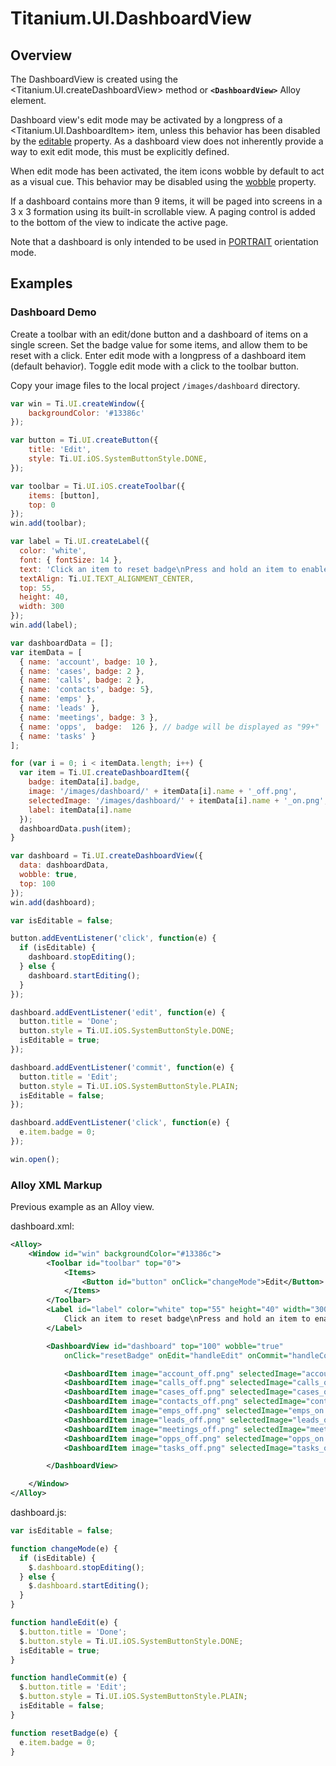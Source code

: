 # Titanium.UI.DashboardView

<TypeHeader/>

## Overview

The DashboardView is created using the <Titanium.UI.createDashboardView> method or **`<DashboardView>`** 
Alloy element.

Dashboard view's edit mode may be activated by a longpress of a <Titanium.UI.DashboardItem> item, 
unless this behavior has been disabled by the [editable](Titanium.UI.DashboardView.editable) 
property. As a dashboard view does not inherently provide a way to exit edit mode, this must be 
explicitly defined.

When edit mode has been activated, the item icons wobble by default to act as a visual cue. 
This behavior may be disabled using the [wobble](Titanium.UI.DashboardView.wobble) property.

If a dashboard contains more than 9 items, it will be paged into screens in a 3 x 3 formation 
using its built-in scrollable view. A paging control is added to the bottom of the view to 
indicate the active page.

Note that a dashboard is only intended to be used in [PORTRAIT](Titanium.UI.PORTRAIT) 
orientation mode.

## Examples

### Dashboard Demo

Create a toolbar with an edit/done button and a dashboard of items on a single screen. 
Set the badge value for some items, and allow them to be reset with a click. Enter edit mode 
with a longpress of a dashboard item (default behavior). Toggle edit mode with a click to 
the toolbar button.

Copy your image files to the local project `/images/dashboard` directory.

``` js
var win = Ti.UI.createWindow({
    backgroundColor: '#13386c'
});

var button = Ti.UI.createButton({
    title: 'Edit',
    style: Ti.UI.iOS.SystemButtonStyle.DONE,
});

var toolbar = Ti.UI.iOS.createToolbar({
    items: [button],
    top: 0
});
win.add(toolbar);

var label = Ti.UI.createLabel({
  color: 'white',
  font: { fontSize: 14 },
  text: 'Click an item to reset badge\nPress and hold an item to enable edit mode',
  textAlign: Ti.UI.TEXT_ALIGNMENT_CENTER,
  top: 55,
  height: 40,
  width: 300
});
win.add(label);

var dashboardData = [];
var itemData = [
  { name: 'account', badge: 10 },
  { name: 'cases', badge: 2 },
  { name: 'calls', badge: 2 },
  { name: 'contacts', badge: 5},
  { name: 'emps' }, 
  { name: 'leads' },
  { name: 'meetings', badge: 3 },
  { name: 'opps',  badge:  126 }, // badge will be displayed as "99+"
  { name: 'tasks' }
];

for (var i = 0; i < itemData.length; i++) {
  var item = Ti.UI.createDashboardItem({
    badge: itemData[i].badge,
    image: '/images/dashboard/' + itemData[i].name + '_off.png',
    selectedImage: '/images/dashboard/' + itemData[i].name + '_on.png',
    label: itemData[i].name
  });
  dashboardData.push(item);
}

var dashboard = Ti.UI.createDashboardView({
  data: dashboardData,
  wobble: true,
  top: 100
});
win.add(dashboard);

var isEditable = false;

button.addEventListener('click', function(e) {
  if (isEditable) {
    dashboard.stopEditing();
  } else {
    dashboard.startEditing();
  }
});

dashboard.addEventListener('edit', function(e) {
  button.title = 'Done';
  button.style = Ti.UI.iOS.SystemButtonStyle.DONE;
  isEditable = true;
});

dashboard.addEventListener('commit', function(e) {
  button.title = 'Edit';
  button.style = Ti.UI.iOS.SystemButtonStyle.PLAIN;
  isEditable = false;
});

dashboard.addEventListener('click', function(e) {
  e.item.badge = 0;
});

win.open();
```


### Alloy XML Markup

Previous example as an Alloy view.

dashboard.xml:
``` xml
<Alloy>
    <Window id="win" backgroundColor="#13386c">
        <Toolbar id="toolbar" top="0">
            <Items>
                <Button id="button" onClick="changeMode">Edit</Button>
            </Items>
        </Toolbar>
        <Label id="label" color="white" top="55" height="40" width="300">
            Click an item to reset badge\nPress and hold an item to enable edit mode
        </Label>

        <DashboardView id="dashboard" top="100" wobble="true"
            onClick="resetBadge" onEdit="handleEdit" onCommit="handleCommit">

            <DashboardItem image="account_off.png" selectedImage="account_on.png" badge="10" label="account"/>
            <DashboardItem image="calls_off.png" selectedImage="calls_on.png" badge="110" label="calls"/>
            <DashboardItem image="cases_off.png" selectedImage="cases_on.png" label="cases"/>
            <DashboardItem image="contacts_off.png" selectedImage="contacts_on.png" badge="23" label="contacts"/>
            <DashboardItem image="emps_off.png" selectedImage="emps_on.png" label="employees"/>
            <DashboardItem image="leads_off.png" selectedImage="leads_on.png" badge="1" label="leads"/>
            <DashboardItem image="meetings_off.png" selectedImage="meetings_on.png" badge="5" label="meetings"/>
            <DashboardItem image="opps_off.png" selectedImage="opps_on.png" label="opps"/>
            <DashboardItem image="tasks_off.png" selectedImage="tasks_on.png" label="tasks"/>

        </DashboardView>

    </Window>
</Alloy>
```

dashboard.js:
``` js
var isEditable = false;

function changeMode(e) {
  if (isEditable) {
    $.dashboard.stopEditing();
  } else {
    $.dashboard.startEditing();
  }
}

function handleEdit(e) {
  $.button.title = 'Done';
  $.button.style = Ti.UI.iOS.SystemButtonStyle.DONE;
  isEditable = true;
}

function handleCommit(e) {
  $.button.title = 'Edit';
  $.button.style = Ti.UI.iOS.SystemButtonStyle.PLAIN;
  isEditable = false;
}

function resetBadge(e) {
  e.item.badge = 0;
}
```


<ApiDocs/>
